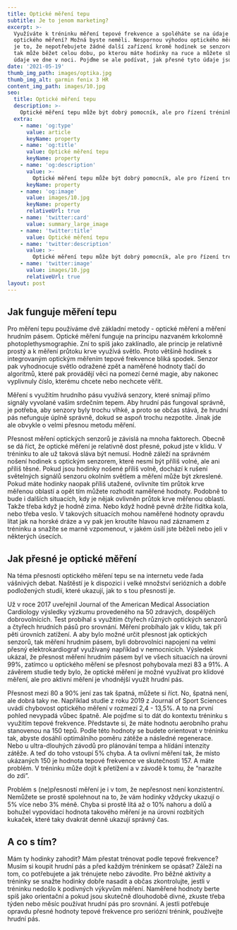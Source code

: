 ```yaml
---
title: Optické měření tepu
subtitle: Je to jenom marketing?
excerpt: >-
  Využíváte k tréninku měření tepové frekvence a spoléháte se na údaje z
  optického měření? Možná byste neměli. Nespornou výhodou optického měření tepu
  je to, že nepotřebujete žádné další zařízení kromě hodinek se senzorem. Měření
  tak může běžet celou dobu, po kterou máte hodinky na ruce a můžete sbírat
  údaje ve dne v noci. Pojďme se ale podívat, jak přesné tyto údaje jsou.
date: '2021-05-19'
thumb_img_path: images/optika.jpg
thumb_img_alt: garmin fenix 3 HR
content_img_path: images/10.jpg
seo:
  title: Optické měření tepu
  description: >-
    Optické měření tepu může být dobrý pomocník, ale pro řízení tréninku není spolehlivé
  extra:
    - name: 'og:type'
      value: article
      keyName: property
    - name: 'og:title'
      value: Optické měření tepu
      keyName: property
    - name: 'og:description'
      value: >-
        Optické měření tepu může být dobrý pomocník, ale pro řízení tréninku není spolehlivé
      keyName: property
    - name: 'og:image'
      value: images/10.jpg
      keyName: property
      relativeUrl: true
    - name: 'twitter:card'
      value: summary_large_image
    - name: 'twitter:title'
      value: Optické měření tepu
    - name: 'twitter:description'
      value: >-
        Optické měření tepu může být dobrý pomocník, ale pro řízení tréninku není spolehlivé
    - name: 'twitter:image'
      value: images/10.jpg
      relativeUrl: true
layout: post
---
```


## Jak funguje měření tepu

Pro měření tepu používáme dvě základní metody - optické měření a měření hrudním pásem. Optické měření funguje na principu nazvaném krkolomně photoplethysmographie. Zní to spíš jako zaklínadlo, ale princip je relativně prostý a k měření průtoku krve využívá světlo. Proto většině hodinek s integrovaným optickým měřením tepové frekvence bliká spodek. Senzor pak vyhodnocuje světlo odražené zpět a naměřené hodnoty tlačí do algoritmů, které pak provádějí věci na pomezí černé magie, aby nakonec vyplivnuly číslo, kterému chcete nebo nechcete věřit. 

Měření s využitím hrudního pásu využívá senzory, které snímají přímo signály vyvolané vašim srdečním tepem. Aby hrudní pás fungoval správně, je potřeba, aby senzory byly trochu vlhké, a proto se občas stává, že hrudní pás nefunguje úplně správně, dokud se aspoň trochu nezpotíte. Jinak jde ale obvykle o velmi přesnou metodu měření.

Přesnost měření optických senzorů je závislá na mnoha faktorech. Obecně se dá říct, že optické měření je relativně dost přesné, pokud jste v klidu. V tréninku to ale už taková sláva být nemusí. Hodně záleží na správném nošení hodinek s optickým senzorem, které nesmí být příliš volné, ale ani příliš těsné. Pokud jsou hodinky nošené příliš volně, dochází k rušení světelných signálů senzoru okolním světlem a měření může být zkreslené. Pokud máte hodinky naopak příliš utažené, ovlivníte tím průtok krve měřenou oblastí a opět tím můžete rozhodit naměřené hodnoty. Podobně to bude i dalších situacích, kdy je nějak ovlivněn průtok krve měřenou oblastí. Takže třeba když je hodně zima. Nebo když hodně pevně držíte řídítka kola, nebo třeba veslo. V takových situacích mohou naměřené hodnoty opravdu lítat jak na horské dráze a vy pak jen kroutíte hlavou nad záznamem z tréninku a snažíte se marně vzpomenout, v jakém úsilí jste běželi nebo jeli v některých úsecích.

## Jak přesné je optické měření

Na téma přesnosti optického měření tepu se na internetu vede řada vášnivých debat. Naštěstí je k dispozici i velké množství seriózních a dobře podložených studií, které ukazují, jak to s tou přesností je. 

Už v roce 2017 uveřejnil Journal of the American Medical Association Cardiology výsledky výzkumu provedeného na 50 zdravých, dospělých dobrovolnících. Test probíhal s využitím čtyřech různých optických senzorů a čtyřech hrudních pásů pro srovnání. Měření probíhalo jak v klidu, tak při pěti úrovních zatížení. A aby bylo možné určit přesnost jak optických senzorů, tak měření hrudním pásem, byli dobrovolníci napojení na velmi přesný elektrokardiograf využívaný například v nemocnicích. Výsledek ukázal, že přesnost měření hrudním pásem byl ve všech situacích na úrovni 99%, zatímco u optického měření se přesnost pohybovala mezi 83 a 91%. A závěrem studie tedy bylo, že optické měření je možné využívat pro klidové měření, ale pro aktivní měření je vhodnější využít hrudní pás.

Přesnost mezi 80 a 90% jení zas tak špatná, můžete si říct. No, špatná není, ale dobrá taky ne. Například studie z roku 2019 z Journal of Sport Sciences uvádí chybovost optického měření v rozmezí 2,4 - 13,5%. A to na první pohled nevypadá vůbec špatně. Ale pojďme si to dát do kontextu tréninku s využitím tepové frekvence. Představte si, že máte hodnotu aerobního prahu stanovenou na 150 tepů. Podle této hodnoty se budete orientovat v tréninku tak, abyste dosáhli optimálního poměru zátěže a následné regenerace. Nebo u ultra-dlouhých závodů pro plánování tempa a hlídání intenzity zátěže.  A teď do toho vstoupí 5% chyba. A ta ovlivní měření tak, že místo ukázaných 150 je hodnota tepové frekvence ve skutečnosti 157. A máte problém. V tréninku může dojít k přetížení a v závodě k tomu, že “narazíte do zdi”. 

Problém s (ne)přesností měření je i v tom, že nepřesnost není konzistentní. Nemůžete se prostě spolehnout na to, že vám hodinky vždycky ukazují o 5% více nebo 3% méně. Chyba si prostě lítá až o 10% nahoru a dolů a bohužel vypovídací hodnota takového měření je na úrovni rozbitých kukaček, které taky dvakrát denně ukazují správný čas.

## A co s tím?

Mám ty hodinky zahodit? Mám přestat trénovat podle tepové frekvence? Musím si koupit hrudní pás a před každým tréninkem se opásat?
Záleží na tom, co potřebujete a jak trénujete nebo závodíte. Pro běžné aktivity a tréninky se snažte hodinky dobře nasadit a občas zkontrolujte, jestli v tréninku nedošlo k podivných výkyvům měření. Naměřené hodnoty berte spíš jako orientační a pokud jsou skutečně dlouhodobě divné, zkuste třeba týden nebo měsíc používat hrudní pás pro srovnání.
A jestli potřebuje opravdu přesné hodnoty tepové frekvence pro seriózní trénink, používejte hrudní pás.  
